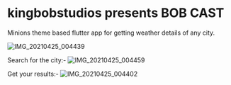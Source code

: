 # kingbobstudios presents BOB CAST

Minions theme based flutter app for getting weather details of any city.

![IMG_20210425_004439](https://user-images.githubusercontent.com/32276228/116597410-38749700-a943-11eb-9061-74c4cc2f9885.jpg)

Search for the city:-
![IMG_20210425_004459](https://user-images.githubusercontent.com/32276228/116597477-47f3e000-a943-11eb-9efa-e482eb5f47bb.jpg)

Get your results:-
![IMG_20210425_004402](https://user-images.githubusercontent.com/32276228/116597529-55a96580-a943-11eb-83db-eb8e8a2774a9.jpg)

